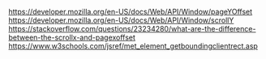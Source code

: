 https://developer.mozilla.org/en-US/docs/Web/API/Window/pageYOffset
https://developer.mozilla.org/en-US/docs/Web/API/Window/scrollY
https://stackoverflow.com/questions/23234280/what-are-the-difference-between-the-scrollx-and-pagexoffset
https://www.w3schools.com/jsref/met_element_getboundingclientrect.asp
